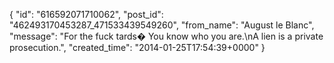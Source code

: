  {
   "id": "616592071710062",
   "post_id": "462493170453287_471533439549260",
   "from_name": "August le Blanc",
   "message": "For the fuck tards� You know who you are.\nA lien is a private prosecution.",
   "created_time": "2014-01-25T17:54:39+0000"
 }

